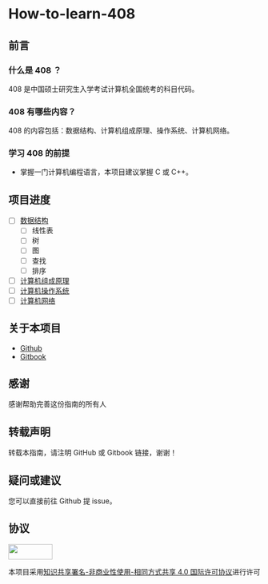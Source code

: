 # How-to-learn-408

## 前言

### 什么是 408 ？

408 是中国硕士研究生入学考试计算机全国统考的科目代码。

### 408 有哪些内容？

408 的内容包括：数据结构、计算机组成原理、操作系统、计算机网络。

### 学习 408 的前提

- 掌握一门计算机编程语言，本项目建议掌握 C 或 C++。

## 项目进度

- [ ] [数据结构](Data_Structures/README.md)
    - [ ] 线性表
    - [ ] 树
    - [ ] 图
    - [ ] 查找
    - [ ] 排序
- [ ] [计算机组成原理](Computer_Organization_and_Architecture/README.md)
- [ ] [计算机操作系统](Operating_System/README.md)
- [ ] [计算机网络](Computer_Networks/README.md)

## 关于本项目

- [Github](https://github.com/AFutureD/How-to-learn-408)
- [Gitbook](https://afutured.gitbook.io/afuture)

## 感谢

感谢帮助完善这份指南的所有人

## 转载声明

转载本指南，请注明 GitHub 或 Gitbook 链接，谢谢！

## 疑问或建议

您可以直接前往 Github 提 issue。

## 协议

<a href="https://creativecommons.org/licenses/by-nc-sa/4.0/legalcode"><img src="https://licensebuttons.net/l/by-nc-sa/3.0/88x31.png" alt="" scale="0" width="88" height="31"></a>

本项目采用[知识共享署名-非商业性使用-相同方式共享 4.0 国际许可协议](https://creativecommons.org/licenses/by-nc-sa/4.0/legalcode)进行许可


